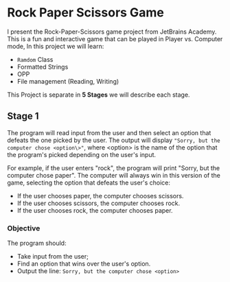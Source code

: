 # Rock Paper Scissors Game

I present the Rock-Paper-Scissors game project from JetBrains Academy. This is a fun and interactive game that can be played in Player vs. Computer mode, 
In this project we will learn:

 - `Ramdom` Class
 - Formatted Strings
 - OPP
 - File management (Reading, Writing)

This Project is separate in **5 Stages** we will describe each stage.

## Stage 1
The program will read input from the user and then select an option that defeats the one picked by the user. The output will display `"Sorry, but the computer chose <option\>"`, where <option\> is the name of the option that the program's picked depending on the user's input.

For example, if the user enters "rock", the program will print "Sorry, but the computer chose paper". The computer will always win in this version of the game, selecting the option that defeats the user's choice:

-   If the user chooses paper, the computer chooses scissors.
-   If the user chooses scissors, the computer chooses rock.
-   If the user chooses rock, the computer chooses paper.

### Objective
The program should:

 -  Take input from the user;
-   Find an option that wins over the user's option.
-   Output the line:  `Sorry, but the computer chose <option>`
